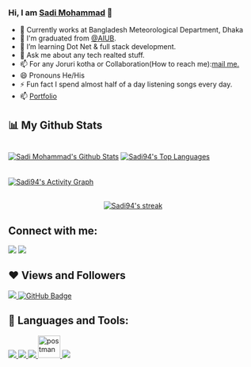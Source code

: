### Hi, I am [Sadi Mohammad](https://github.com/Sadi94)  👋

- 🔭 Currently works at Bangladesh Meteorological Department, Dhaka
- 🔭 I'm graduated from [@AIUB](https://www.aiub.edu/).
- 🌱 I’m learning Dot Net & full stack development.
- 💬 Ask me about any tech realted stuff.
- 📫 For any Joruri kotha or Collaboration(How to reach me):<a href = "mailto:sourovlab@gmail.com">mail me.</a>
- 😄 Pronouns He/His
- ⚡ Fun fact  I spend almost half of a day listening songs every day.
- 📫 [Portfolio](https://sadi-portfolio.netlify.app/)


## 📊 My Github Stats

  <br/>
    <a href="https://github.com/Sadi94/github-readme-stats"><img alt="Sadi Mohammad's Github Stats" src="https://github-readme-stats.vercel.app/api?username=Sadi94&show_icons=true&count_private=true&theme=react&hide_border=true&bg_color=0D1117" /></a>
  <a href="https://github.com/Sadi94/github-readme-stats"><img alt="Sadi94's Top Languages" src="https://github-readme-stats.vercel.app/api/top-langs/?username=Sadi94&langs_count=8&count_private=true&layout=compact&theme=react&hide_border=true&bg_color=0D1117" /></a>
  <br/>
 

<br/>
<br/>
<a href="https://github-readme-activity-graph.cyclic.app/graph?username=Sadi94">
  <img alt="Sadi94's Activity Graph" src="https://github-readme-activity-graph.cyclic.app/graph?username=Sadi94&bg_color=0D1117&color=5BCDEC&line=5BCDEC&point=FFFFFF&hide_border=true" />
</a>

<br/>
<br/>

<p align="center">
    <a href="https://github.com/Sadi94/github-readme-streak-stats">
        <img title="🔥 Get streak stats for your profile at git.io/streak-stats" alt="Sadi94's streak" src="https://github-readme-streak-stats.herokuapp.com/?user=Sadi94&theme=black-ice&hide_border=true&stroke=0000&background=060A0CD0"/>
    </a>
</p>



## Connect with me:
<p align="left">
<a href = "https://www.linkedin.com/in/sadi-mohammad-47844a182"><img src="https://img.icons8.com/fluent/48/000000/linkedin.png"/></a>
<a href = "mailto:sourovlab@gmail.com"><img src="https://img.icons8.com/fluent/48/000000/gmail.png"/></a>

</p>

## ❤ Views and Followers
<a href="https://github.com/Sadi94/github-profile-views-counter">
    <img src="https://komarev.com/ghpvc/?username=Sadi94">
</a>
<a href="https://github.com/Sadi94?tab=followers"><img src="https://img.shields.io/github/followers/Sadi94?label=Followers&style=social" alt="GitHub Badge"></a>

## 🚀 Languages and Tools:

<p align="left"> 
    <a href="https://www.java.com" target="_blank"> <img src="https://img.icons8.com/color/48/000000/java-coffee-cup-logo.png"/> </a>
   <a href="https://getbootstrap.com" target="_blank"> <img src="https://img.icons8.com/color/48/000000/bootstrap.png"/> </a> 
    <a href="https://www.python.org" target="_blank"> <img src="https://img.icons8.com/color/48/000000/python.png"/> </a> 
    <a href="https://postman.com" target="_blank"> <img src="https://www.vectorlogo.zone/logos/getpostman/getpostman-icon.svg" alt="postman" width="45" height="45"/> </a>   
    <a href="https://git-scm.com/" target="_blank"> <img src="https://img.icons8.com/color/48/000000/git.png"/> </a> 
  
</p>

<!-- [![React Badge](https://img.shields.io/badge/-React-61DBFB?style=for-the-badge&labelColor=black&logo=react&logoColor=61DBFB)](#)  [![Javascript Badge](https://img.shields.io/badge/-Javascript-F0DB4F?style=for-the-badge&labelColor=black&logo=javascript&logoColor=F0DB4F)](#) [![Typescript Badge](https://img.shields.io/badge/-Typescript-007acc?style=for-the-badge&labelColor=black&logo=typescript&logoColor=007acc)](#) [![Nodejs Badge](https://img.shields.io/badge/-Nodejs-3C873A?style=for-the-badge&labelColor=black&logo=node.js&logoColor=3C873A)](#) [![GraphQL Badge](https://img.shields.io/badge/-GraphQl-e535ab?style=for-the-badge&labelColor=black&logo=node.js&logoColor=e535ab)](#)
<br/> -->
